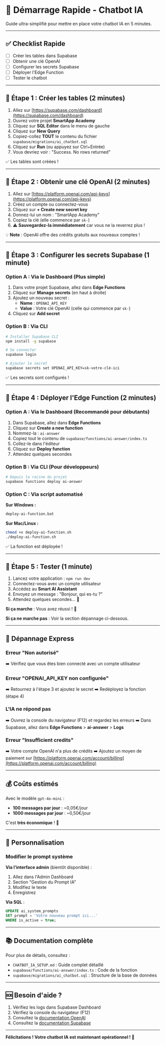 # 🚀 Démarrage Rapide - Chatbot IA

Guide ultra-simplifié pour mettre en place votre chatbot IA en 5 minutes.

---

## ✅ Checklist Rapide

- [ ] Créer les tables dans Supabase
- [ ] Obtenir une clé OpenAI
- [ ] Configurer les secrets Supabase
- [ ] Déployer l'Edge Function
- [ ] Tester le chatbot

---

## 📝 Étape 1 : Créer les tables (2 minutes)

1. Allez sur [https://supabase.com/dashboard](https://supabase.com/dashboard)
2. Ouvrez votre projet **SmartApp Academy**
3. Cliquez sur **SQL Editor** dans le menu de gauche
4. Cliquez sur **New Query**
5. Copiez-collez **TOUT** le contenu du fichier `supabase/migrations/ai_chatbot.sql`
6. Cliquez sur **Run** (ou appuyez sur Ctrl+Entrée)
7. Vous devriez voir : "Success. No rows returned"

✅ Les tables sont créées !

---

## 🔑 Étape 2 : Obtenir une clé OpenAI (2 minutes)

1. Allez sur [https://platform.openai.com/api-keys](https://platform.openai.com/api-keys)
2. Créez un compte ou connectez-vous
3. Cliquez sur **+ Create new secret key**
4. Donnez-lui un nom : "SmartApp Academy"
5. Copiez la clé (elle commence par `sk-`)
6. ⚠️ **Sauvegardez-la immédiatement** car vous ne la reverrez plus !

💡 **Note** : OpenAI offre des crédits gratuits aux nouveaux comptes !

---

## 🔐 Étape 3 : Configurer les secrets Supabase (1 minute)

### Option A : Via le Dashboard (Plus simple)

1. Dans votre projet Supabase, allez dans **Edge Functions**
2. Cliquez sur **Manage secrets** (en haut à droite)
3. Ajoutez un nouveau secret :
   - **Name** : `OPENAI_API_KEY`
   - **Value** : Votre clé OpenAI (celle qui commence par `sk-`)
4. Cliquez sur **Add secret**

### Option B : Via CLI

```bash
# Installer Supabase CLI
npm install -g supabase

# Se connecter
supabase login

# Ajouter le secret
supabase secrets set OPENAI_API_KEY=sk-votre-clé-ici
```

✅ Les secrets sont configurés !

---

## 🚀 Étape 4 : Déployer l'Edge Function (2 minutes)

### Option A : Via le Dashboard (Recommandé pour débutants)

1. Dans Supabase, allez dans **Edge Functions**
2. Cliquez sur **Create a new function**
3. Nommez-la : `ai-answer`
4. Copiez tout le contenu de `supabase/functions/ai-answer/index.ts`
5. Collez-le dans l'éditeur
6. Cliquez sur **Deploy function**
7. Attendez quelques secondes

### Option B : Via CLI (Pour développeurs)

```bash
# Depuis la racine du projet
supabase functions deploy ai-answer
```

### Option C : Via script automatisé

**Sur Windows :**
```bash
deploy-ai-function.bat
```

**Sur Mac/Linux :**
```bash
chmod +x deploy-ai-function.sh
./deploy-ai-function.sh
```

✅ La fonction est déployée !

---

## 🧪 Étape 5 : Tester (1 minute)

1. Lancez votre application : `npm run dev`
2. Connectez-vous avec un compte utilisateur
3. Accédez au **Smart AI Assistant**
4. Envoyez un message : "Bonjour, qui es-tu ?"
5. Attendez quelques secondes... 🎉

**Si ça marche** : Vous avez réussi ! 🎊

**Si ça ne marche pas** : Voir la section dépannage ci-dessous.

---

## 🐛 Dépannage Express

### Erreur "Non autorisé"
➡️ Vérifiez que vous êtes bien connecté avec un compte utilisateur

### Erreur "OPENAI_API_KEY non configurée"
➡️ Retournez à l'étape 3 et ajoutez le secret
➡️ Redéployez la fonction (étape 4)

### L'IA ne répond pas
➡️ Ouvrez la console du navigateur (F12) et regardez les erreurs
➡️ Dans Supabase, allez dans **Edge Functions** > **ai-answer** > **Logs**

### Erreur "Insufficient credits"
➡️ Votre compte OpenAI n'a plus de crédits
➡️ Ajoutez un moyen de paiement sur [https://platform.openai.com/account/billing](https://platform.openai.com/account/billing)

---

## 💰 Coûts estimés

Avec le modèle `gpt-4o-mini` :
- **100 messages par jour** : ~0,05€/jour
- **1000 messages par jour** : ~0,50€/jour

C'est **très économique** ! 💸

---

## 🎨 Personnalisation

### Modifier le prompt système

**Via l'interface admin** (bientôt disponible) :
1. Allez dans l'Admin Dashboard
2. Section "Gestion du Prompt IA"
3. Modifiez le texte
4. Enregistrez

**Via SQL** :
```sql
UPDATE ai_system_prompts 
SET prompt = 'Votre nouveau prompt ici...'
WHERE is_active = true;
```

---

## 📚 Documentation complète

Pour plus de détails, consultez :
- `CHATBOT_IA_SETUP.md` : Guide complet détaillé
- `supabase/functions/ai-answer/index.ts` : Code de la fonction
- `supabase/migrations/ai_chatbot.sql` : Structure de la base de données

---

## 🆘 Besoin d'aide ?

1. Vérifiez les logs dans Supabase Dashboard
2. Vérifiez la console du navigateur (F12)
3. Consultez la [documentation OpenAI](https://platform.openai.com/docs)
4. Consultez la [documentation Supabase](https://supabase.com/docs)

---

**Félicitations ! Votre chatbot IA est maintenant opérationnel ! 🎉**

